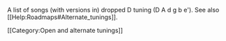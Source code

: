 A list of songs (with versions in) dropped D tuning (D A d g b e'). See also [[Help:Roadmaps#Alternate_tunings]].

[[Category:Open and alternate tunings]]
